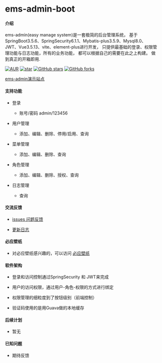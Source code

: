 # ems-admin-boot

#### 介绍
ems-admin(easy manage system)是一套极简的后台管理系统，
基于SpringBoot3.5.6、SpringSecurity6.1.1、Mybatis-plus3.5.9、Mysql8.0、
JWT、Vue3.5.13、vite、element-plus进行开发，
只提供最基础的登录、权限管理功能与日志功能，所有的业务功能，
都可以根据自己的需要在此之上构建。
做到真正的开箱即用.


[![AUR](https://img.shields.io/badge/license-Apache%20License%202.0-blue.svg)](https://github.com/ems-admin/ems-vue3/blob/master/LICENSE)
[![star](https://gitee.com/ems-admin/ems-vue3/badge/star.svg?theme=white)](https://gitee.com/ems-admin/ems-vue3)
[![GitHub stars](https://img.shields.io/github/stars/ems-admin/ems-vue3.svg?style=social&label=Stars)](https://github.com/ems-admin/ems-vue3)
[![GitHub forks](https://img.shields.io/github/forks/ems-admin/ems-vue3.svg?style=social&label=Fork)](https://github.com/ems-admin/ems-vue3)

[ems-admin演示站点](http://ems.fullpx.com/)

#### 支持功能

-  登录
   - 账号/密码 admin/123456

   
-  用户管理
   - 添加、编辑、删除、停用/启用、查询
   
   
-  菜单管理
   - 添加、编辑、删除、查询

   
-  角色管理
   - 添加、编辑、删除、授权、查询

   
-  日志管理
   - 查询


#### 交流反馈


- [issues 问题反馈](https://github.com/ems-admin/ems-vue2/issues)


- [更新日志](CHANGELOG.md)


#### 必应壁纸

- 对必应壁纸感兴趣的，可以访问 [必应壁纸](https://bing.fullpx.com)


#### 软件架构

- 登录和访问控制通过SpringSecurity 和 JWT来完成


- 用户的访问权限，通过用户-角色-权限的方式进行绑定


- 权限管理的细粒度到了按钮级别（前端控制）


- 验证码使用的是用Guava做的本地缓存


#### 后续计划

- 暂无


#### 已知问题

- 期待反馈



